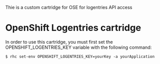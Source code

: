 Thie is a custom cartridge for OSE for logentries API access

# OpenShift Logentries cartridge

In order to use this cartridge, you must first set the OPENSHIFT_LOGENTRIES_KEY variable with the following command:

    $ rhc set-env OPENSHIFT_LOGENTRIES_KEY=yourKey -a yourApplication


